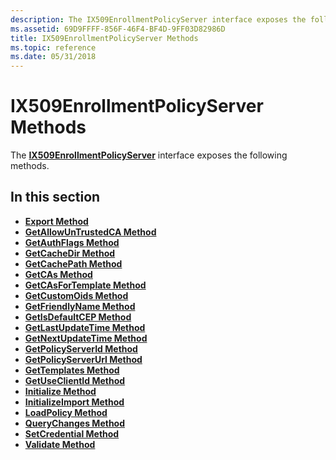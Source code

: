 ```yaml
---
description: The IX509EnrollmentPolicyServer interface exposes the following methods.
ms.assetid: 69D9FFFF-856F-46F4-BF4D-9FF03D82986D
title: IX509EnrollmentPolicyServer Methods
ms.topic: reference
ms.date: 05/31/2018
---
```


# IX509EnrollmentPolicyServer Methods

The [**IX509EnrollmentPolicyServer**](/windows/desktop/api/Certenroll/nn-certenroll-ix509enrollmentpolicyserver) interface exposes the following methods.

## In this section

-   [**Export Method**](/windows/desktop/api/Certenroll/nf-certenroll-ix509enrollmentpolicyserver-export)
-   [**GetAllowUnTrustedCA Method**](/windows/desktop/api/Certenroll/nf-certenroll-ix509enrollmentpolicyserver-getallowuntrustedca)
-   [**GetAuthFlags Method**](/windows/desktop/api/Certenroll/nf-certenroll-ix509enrollmentpolicyserver-getauthflags)
-   [**GetCacheDir Method**](/windows/desktop/api/Certenroll/nf-certenroll-ix509enrollmentpolicyserver-getcachedir)
-   [**GetCachePath Method**](/windows/desktop/api/Certenroll/nf-certenroll-ix509enrollmentpolicyserver-getcachepath)
-   [**GetCAs Method**](/windows/desktop/api/Certenroll/nf-certenroll-ix509enrollmentpolicyserver-getcas)
-   [**GetCAsForTemplate Method**](/windows/desktop/api/Certenroll/nf-certenroll-ix509enrollmentpolicyserver-getcasfortemplate)
-   [**GetCustomOids Method**](/windows/desktop/api/Certenroll/nf-certenroll-ix509enrollmentpolicyserver-getcustomoids)
-   [**GetFriendlyName Method**](/windows/desktop/api/Certenroll/nf-certenroll-ix509enrollmentpolicyserver-getfriendlyname)
-   [**GetIsDefaultCEP Method**](/windows/desktop/api/Certenroll/nf-certenroll-ix509enrollmentpolicyserver-getisdefaultcep)
-   [**GetLastUpdateTime Method**](/windows/desktop/api/Certenroll/nf-certenroll-ix509enrollmentpolicyserver-getlastupdatetime)
-   [**GetNextUpdateTime Method**](/windows/desktop/api/Certenroll/nf-certenroll-ix509enrollmentpolicyserver-getnextupdatetime)
-   [**GetPolicyServerId Method**](/windows/desktop/api/Certenroll/nf-certenroll-ix509enrollmentpolicyserver-getpolicyserverid)
-   [**GetPolicyServerUrl Method**](/windows/desktop/api/Certenroll/nf-certenroll-ix509enrollmentpolicyserver-getpolicyserverurl)
-   [**GetTemplates Method**](/windows/desktop/api/Certenroll/nf-certenroll-ix509enrollmentpolicyserver-gettemplates)
-   [**GetUseClientId Method**](/windows/desktop/api/Certenroll/nf-certenroll-ix509enrollmentpolicyserver-getuseclientid)
-   [**Initialize Method**](/windows/desktop/api/Certenroll/nf-certenroll-ix509enrollmentpolicyserver-initialize)
-   [**InitializeImport Method**](/windows/desktop/api/Certenroll/nf-certenroll-ix509enrollmentpolicyserver-initializeimport)
-   [**LoadPolicy Method**](/windows/desktop/api/Certenroll/nf-certenroll-ix509enrollmentpolicyserver-loadpolicy)
-   [**QueryChanges Method**](/windows/desktop/api/Certenroll/nf-certenroll-ix509enrollmentpolicyserver-querychanges)
-   [**SetCredential Method**](/windows/desktop/api/Certenroll/nf-certenroll-ix509enrollmentpolicyserver-setcredential)
-   [**Validate Method**](/windows/desktop/api/Certenroll/nf-certenroll-ix509enrollmentpolicyserver-validate)

 

 



